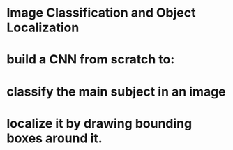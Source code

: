 # Image Classification and Object Localization
# build a CNN from scratch to:
# classify the main subject in an image
 # localize it by drawing bounding boxes around it.
